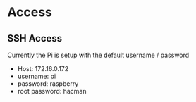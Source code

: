 # Access

## SSH Access

Currently the Pi is setup with the default username / password

  * Host: 172.16.0.172
  * username: pi
  * password: raspberry
  * root password: hacman

